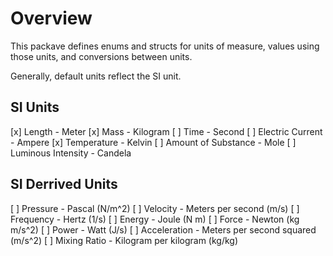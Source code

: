 # Overview

This packave defines enums and structs for units of measure, values using those units, and conversions between units.

Generally, default units reflect the SI unit.

## SI Units

[x] Length - Meter
[x] Mass - Kilogram
[ ] Time - Second
[ ] Electric Current - Ampere
[x] Temperature - Kelvin
[ ] Amount of Substance - Mole
[ ] Luminous Intensity - Candela

## SI Derrived Units

[ ] Pressure - Pascal (N/m^2)
[ ] Velocity - Meters per second (m/s)
[ ] Frequency - Hertz (1/s)
[ ] Energy - Joule (N m)
[ ] Force - Newton (kg m/s^2)
[ ] Power - Watt (J/s)
[ ] Acceleration - Meters per second squared (m/s^2)
[ ] Mixing Ratio - Kilogram per kilogram (kg/kg)
